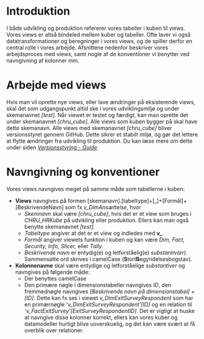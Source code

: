 # Introduktion
I både udvikling og produktion refererer vores tabeller i kuben til views. Vores views er altså bindeled mellem kuber og tabeller. Ofte laver vi også datatransformationer og beregninger i vores views, og de spiller derfor en central rolle i vores arbejde. Afsnittene nedenfor beskriver vores arbejdsproces med views, samt nogle af de konventioner vi benytter ved navngivning af kolonner mm.

# Arbejde med views
Hvis man vil oprette nye views, eller lave ændringer på eksisterende views, skal det som udgangspunkt altid ske i vores udviklingsmiljø og under skemanavnet *[test]*. Når viewet er testet og færdigt, kan man oprette det under skemanavnet *[chru_cube]*. Alle views som kuben bygger på skal have dette skemanavn. Alle views med skemanavnet *[chru_cube]* bliver versionsstyret gennem GitHub. Dette sikrer et stabilt miljø, og gør det lettere at flytte ændringer fra udvikling til produktion. Du kan læse mere om dette under siden [*Versionsstyring - Guide*](https://dataogdigitalisering.github.io/dokumentation/internt_versionsstyring).

# Navngivning og konventioner
Vores views navngives meget på samme måde som tabellerne i kuben:

- **Views** navngives på formen [skemanavn].[tabeltype]+[\_]+[Formål]+[BeskrivendeNavn] som fx *v_DimAnsættelse*, hvor
  - *Skemnavn* skal være *[chru_cube]*, hvis det er et view som bruges i *CHRU_HRKube* på udvikling eller produktion. Ellers kan man også benytte skemanavnet *[test]*.
  - *Tabeltype* angiver at det er et view og indledes med __v\___.
  - *Formål* angiver viewets funktion i kuben og kan være *Dim, Fact, Security, Info, Slicer,* eller *Tally*.
  - *Beskrivende navn* er entydig(e) og letforståelig(e) *substantiv(er)*. Sammensatte ord skrives i camelCase (**S**tort**B**egyndelsesbogstav).
- **Kolonnenavne** skal være entydige og letforståelige *substantiver* og navngives på følgende måde:
  - Der benyttes camelCase
  - Den primære nøgle i dimensionstabeller navngives *ID*, den fremmednøgle navngives *[Beskrivende navn på dimensionstabel] + [ID]*. Dette kan fx ses i viewet *v_DimExitSurveyRespondent* som har en primærnøgle  *'v_DimExitSurveyRespondent'[ID]* og en relation til *'v_FactExitSurvey'[ExitSurveyRespondentID]*. Det er vigtigt at huske at navngive disse kolonner korrekt, ellers kan vores kuber og datamodeller hurtigt blive uoverskuelig, og det kan være svært at få overblik over relationer.
